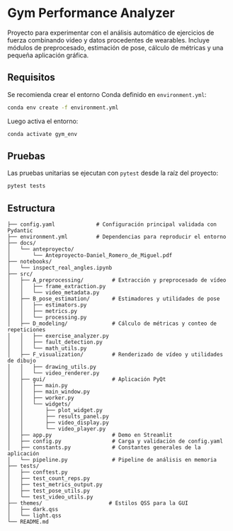 # Gym Performance Analyzer

Proyecto para experimentar con el análisis automático de ejercicios de fuerza combinando vídeo y datos procedentes de wearables. Incluye módulos de preprocesado, estimación de pose, cálculo de métricas y una pequeña aplicación gráfica.

## Requisitos

Se recomienda crear el entorno Conda definido en `environment.yml`:

```bash
conda env create -f environment.yml
```

Luego activa el entorno:

```bash
conda activate gym_env
```

## Pruebas

Las pruebas unitarias se ejecutan con `pytest` desde la raíz del proyecto:

```bash
pytest tests
```

## Estructura

```text
├── config.yaml             # Configuración principal validada con Pydantic
├── environment.yml         # Dependencias para reproducir el entorno
├── docs/
│   └── anteproyecto/
│       └── Anteproyecto-Daniel_Romero_de_Miguel.pdf
├── notebooks/
│   └── inspect_real_angles.ipynb
├── src/
│   ├── A_preprocessing/         # Extracción y preprocesado de vídeo
│   │   ├── frame_extraction.py
│   │   └── video_metadata.py
│   ├── B_pose_estimation/       # Estimadores y utilidades de pose
│   │   ├── estimators.py
│   │   ├── metrics.py
│   │   └── processing.py
│   ├── D_modeling/              # Cálculo de métricas y conteo de repeticiones
│   │   ├── exercise_analyzer.py
│   │   ├── fault_detection.py
│   │   └── math_utils.py
│   ├── F_visualization/         # Renderizado de vídeo y utilidades de dibujo
│   │   ├── drawing_utils.py
│   │   └── video_renderer.py
│   ├── gui/                     # Aplicación PyQt
│   │   ├── main.py
│   │   ├── main_window.py
│   │   ├── worker.py
│   │   └── widgets/
│   │       ├── plot_widget.py
│   │       ├── results_panel.py
│   │       ├── video_display.py
│   │       └── video_player.py
│   ├── app.py                   # Demo en Streamlit
│   ├── config.py                # Carga y validación de config.yaml
│   ├── constants.py             # Constantes generales de la aplicación
│   └── pipeline.py              # Pipeline de análisis en memoria
├── tests/
│   ├── conftest.py
│   ├── test_count_reps.py
│   ├── test_metrics_output.py
│   ├── test_pose_utils.py
│   └── test_video_utils.py
├── themes/                     # Estilos QSS para la GUI
│   ├── dark.qss
│   └── light.qss
└── README.md
```
